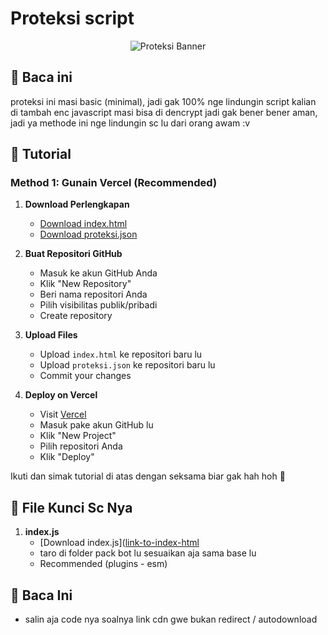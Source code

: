 # Proteksi script

<div align="center">
  <img src="https://cdn.rendigital.store/tmp/proteksi.png" alt="Proteksi Banner">
</div>

## 📝 Baca ini
proteksi ini masi basic (minimal), jadi gak 100% nge lindungin script kalian di tambah enc javascript masi bisa di dencrypt jadi gak bener bener aman, jadi ya methode ini nge lindungin sc lu dari orang awam :v

## 🚀 Tutorial

### Method 1: Gunain Vercel (Recommended)
1. **Download Perlengkapan**
   - [Download index.html](https://cdn.rendigital.store/tmp/kuncisc.html)
   - [Download proteksi.json](https://cdn.rendigital.store/tmp/proteksi.json)

2. **Buat Repositori GitHub**
   - Masuk ke akun GitHub Anda
   - Klik "New Repository"
   - Beri nama repositori Anda
   - Pilih visibilitas publik/pribadi
   - Create repository

3. **Upload Files**
   - Upload `index.html` ke repositori baru lu
   - Upload `proteksi.json` ke repositori baru lu
   - Commit your changes

4. **Deploy on Vercel**
   - Visit [Vercel](https://vercel.com)
   - Masuk pake akun GitHub lu
   - Klik "New Project"
   - Pilih repositori Anda
   - Klik "Deploy"

Ikuti dan simak tutorial di atas dengan seksama biar gak hah hoh 🗿

## 📁 File Kunci Sc Nya
1. **index.js**
   - [Download index.js]([link-to-index-html](https://cdn.rendigital.store/tmp/index-kuncinya.js)
   - taro di folder pack bot lu sesuaikan aja sama base lu
   - Recommended (plugins - esm)

## 💭 Baca Ini
   - salin aja code nya soalnya link cdn gwe bukan redirect / autodownload
